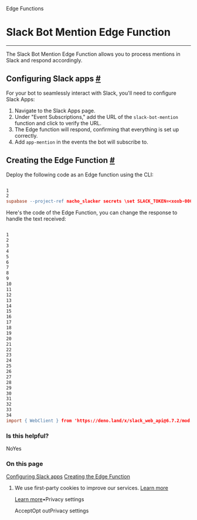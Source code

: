 Edge Functions

# Slack Bot Mention Edge Function

* * *

The Slack Bot Mention Edge Function allows you to process mentions in Slack and respond accordingly.

## Configuring Slack apps [\#](https://supabase.com/docs/guides/functions/examples/slack-bot-mention\#configuring-slack-apps)

For your bot to seamlessly interact with Slack, you'll need to configure Slack Apps:

1. Navigate to the Slack Apps page.
2. Under "Event Subscriptions," add the URL of the `slack-bot-mention` function and click to verify the URL.
3. The Edge function will respond, confirming that everything is set up correctly.
4. Add `app-mention` in the events the bot will subscribe to.

## Creating the Edge Function [\#](https://supabase.com/docs/guides/functions/examples/slack-bot-mention\#creating-the-edge-function)

Deploy the following code as an Edge function using the CLI:

```flex

1
2
supabase --project-ref nacho_slacker secrets \set SLACK_TOKEN=<xoxb-0000000000-0000000000-01010101010nacho101010>
```

Here's the code of the Edge Function, you can change the response to handle the text received:

```flex

1
2
3
4
5
6
7
8
9
10
11
12
13
14
15
16
17
18
19
20
21
22
23
24
25
26
27
28
29
30
31
32
33
34
import { WebClient } from 'https://deno.land/x/slack_web_api@6.7.2/mod.js'const slackBotToken = Deno.env.get('SLACK_TOKEN') ?? ''const botClient = new WebClient(slackBotToken)console.log(`Slack URL verification function up and running!`)Deno.serve(async (req) => {  try {    const reqBody = await req.json()    console.log(JSON.stringify(reqBody, null, 2))    const { token, challenge, type, event } = reqBody    if (type == 'url_verification') {      return new Response(JSON.stringify({ challenge }), {        headers: { 'Content-Type': 'application/json' },        status: 200,      })    } else if (event.type == 'app_mention') {      const { user, text, channel, ts } = event      // Here you should process the text received and return a response:      const response = await botClient.chat.postMessage({        channel: channel,        text: `Hello <@${user}>!`,        thread_ts: ts,      })      return new Response('ok', { status: 200 })    }  } catch (error) {    return new Response(JSON.stringify({ error: error.message }), {      headers: { 'Content-Type': 'application/json' },      status: 500,    })  }})
```

### Is this helpful?

NoYes

### On this page

[Configuring Slack apps](https://supabase.com/docs/guides/functions/examples/slack-bot-mention#configuring-slack-apps) [Creating the Edge Function](https://supabase.com/docs/guides/functions/examples/slack-bot-mention#creating-the-edge-function)

1. We use first-party cookies to improve our services. [Learn more](https://supabase.com/privacy#8-cookies-and-similar-technologies-used-on-our-european-services)



   [Learn more](https://supabase.com/privacy#8-cookies-and-similar-technologies-used-on-our-european-services)•Privacy settings





   AcceptOpt outPrivacy settings
